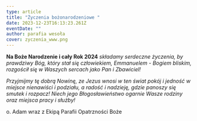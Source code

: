 ```yaml
---
type: article
title: "Życzenia bożonarodzeniowe "
date: 2023-12-23T16:13:23.261Z
eventDate: ""
author: parafia wesoła
cover: zyczenia_www.png
---
```

<!--StartFragment-->

**Na Boże Narodzenie i cały Rok 2024** *składamy serdeczne życzenia, by prawdziwy Bóg, który stał się człowiekiem, Emmanuelem - Bogiem bliskim, rozgościł się w Waszych sercach jako Pan i Zbawiciel!*

*Przyjmijmy tę dobrą Nowinę, ze Jezus wnosi w ten świat pokój i jedność w miejsce nienawiści i podziału, a radość i nadzieję, gdzie panoszy się smutek i rozpacz! Niech jego Błogosławieństwo ogarnie Wasze rodziny oraz miejsca pracy i służby!*

o. Adam wraz z Ekipą Parafii Opatrzności Boże

<!--EndFragment-->